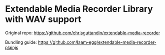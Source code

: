 # Extendable Media Recorder Library with WAV support

Original repo: <https://github.com/chrisguttandin/extendable-media-recorder>

Bundling guide: <https://github.com/laam-egg/extendable-media-recorder-plainjs>

